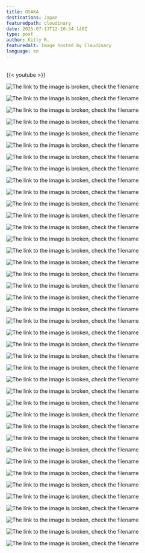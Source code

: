 ```yaml
---
title: OSAKA
destinations: Japan
featuredpath: cloudinary
date: 2025-07-13T12:10:34.140Z
type: post
author: Kitty R.
featuredalt: Image hosted by Cloudinary
language: en
---
```

<!--StartFragment-->

\
{{< youtube >}}

![The link to the image is broken, check the filename](https://res.cloudinary.com/dkdpqgjhi/image/upload/c_scale,w_600/20250504_154852_oy5cni)

![The link to the image is broken, check the filename](https://res.cloudinary.com/dkdpqgjhi/image/upload/c_scale,w_600/20250505_122558_cagagw)

![The link to the image is broken, check the filename](https://res.cloudinary.com/dkdpqgjhi/image/upload/c_scale,w_600/20250505_122601_a5avcd)

![The link to the image is broken, check the filename](https://res.cloudinary.com/dkdpqgjhi/image/upload/c_scale,w_600/20250505_131017_m7zpss)

![The link to the image is broken, check the filename](https://res.cloudinary.com/dkdpqgjhi/image/upload/c_scale,w_600/20250504_211332_keceqa)

![The link to the image is broken, check the filename](https://res.cloudinary.com/dkdpqgjhi/image/upload/c_scale,w_600/20250504_183454_cr1rvz)

![The link to the image is broken, check the filename](https://res.cloudinary.com/dkdpqgjhi/image/upload/c_scale,w_600/20250504_154834_nxq8hi)

![The link to the image is broken, check the filename](https://res.cloudinary.com/dkdpqgjhi/image/upload/c_scale,w_600/20250504_152130_bduwm2)

![The link to the image is broken, check the filename](https://res.cloudinary.com/dkdpqgjhi/image/upload/c_scale,w_600/20250504_151801_dezkja)

![The link to the image is broken, check the filename](https://res.cloudinary.com/dkdpqgjhi/image/upload/c_scale,w_600/20250504_144646_wbax1g)

![The link to the image is broken, check the filename](https://res.cloudinary.com/dkdpqgjhi/image/upload/c_scale,w_600/20250503_174801_mumdpq)

![The link to the image is broken, check the filename](https://res.cloudinary.com/dkdpqgjhi/image/upload/c_scale,w_600/20250503_175404_cnftkx)

![The link to the image is broken, check the filename](https://res.cloudinary.com/dkdpqgjhi/image/upload/c_scale,w_600/20250504_144650_b57ohl)

![The link to the image is broken, check the filename](https://res.cloudinary.com/dkdpqgjhi/image/upload/c_scale,w_600/20250503_174707_wfxo6j)

![The link to the image is broken, check the filename](https://res.cloudinary.com/dkdpqgjhi/image/upload/c_scale,w_600/20250503_163454_0_yrc1kn)

![The link to the image is broken, check the filename](https://res.cloudinary.com/dkdpqgjhi/image/upload/c_scale,w_600/20250503_174122_prxppw)

![The link to the image is broken, check the filename](https://res.cloudinary.com/dkdpqgjhi/image/upload/c_scale,w_600/20250503_161008_fzwqpa)

![The link to the image is broken, check the filename](https://res.cloudinary.com/dkdpqgjhi/image/upload/c_scale,w_600/20250503_143148_fbvhna)

![The link to the image is broken, check the filename](https://res.cloudinary.com/dkdpqgjhi/image/upload/c_scale,w_600/20250502_183346_gqdvls)

![The link to the image is broken, check the filename](https://res.cloudinary.com/dkdpqgjhi/image/upload/c_scale,w_600/20250502_183107_zqdb6q)

![The link to the image is broken, check the filename](https://res.cloudinary.com/dkdpqgjhi/image/upload/c_scale,w_600/20250502_155222_pwklhn)

![The link to the image is broken, check the filename](https://res.cloudinary.com/dkdpqgjhi/image/upload/c_scale,w_600/20250502_151742_h3hzxr)

![The link to the image is broken, check the filename](https://res.cloudinary.com/dkdpqgjhi/image/upload/c_scale,w_600/20250502_152940_qiay7u)

![The link to the image is broken, check the filename](https://res.cloudinary.com/dkdpqgjhi/image/upload/c_scale,w_600/20250502_150614_dylql5)

![The link to the image is broken, check the filename](https://res.cloudinary.com/dkdpqgjhi/image/upload/c_scale,w_600/20250502_152936_vwyrwf)

![The link to the image is broken, check the filename](https://res.cloudinary.com/dkdpqgjhi/image/upload/c_scale,w_600/20250502_152936_vwyrwf)

![The link to the image is broken, check the filename](https://res.cloudinary.com/dkdpqgjhi/image/upload/c_scale,w_600/20250502_160627_gnejvo)

![The link to the image is broken, check the filename](https://res.cloudinary.com/dkdpqgjhi/image/upload/c_scale,w_600/20250502_144954_ryhfak)

![The link to the image is broken, check the filename](https://res.cloudinary.com/dkdpqgjhi/image/upload/c_scale,w_600/20250502_140946_q57unb)

![The link to the image is broken, check the filename](https://res.cloudinary.com/dkdpqgjhi/image/upload/c_scale,w_600/20250502_132433_jmg44f)

![The link to the image is broken, check the filename](https://res.cloudinary.com/dkdpqgjhi/image/upload/c_scale,w_600/20250502_131809_fqjf1q)

![The link to the image is broken, check the filename](https://res.cloudinary.com/dkdpqgjhi/image/upload/c_scale,w_600/20250502_155310_uiycod)

![The link to the image is broken, check the filename](https://res.cloudinary.com/dkdpqgjhi/image/upload/c_scale,w_600/20250502_132547_apej8c)

![The link to the image is broken, check the filename](https://res.cloudinary.com/dkdpqgjhi/image/upload/c_scale,w_600/20250502_133158_lwk6bi)

![The link to the image is broken, check the filename](https://res.cloudinary.com/dkdpqgjhi/image/upload/c_scale,w_600/20250501_125808_gn0bn3)

![The link to the image is broken, check the filename](https://res.cloudinary.com/dkdpqgjhi/image/upload/c_scale,w_600/20250502_131354_hrtzey)

![The link to the image is broken, check the filename](https://res.cloudinary.com/dkdpqgjhi/image/upload/c_scale,w_600/20250502_131054_l0yjst)

![The link to the image is broken, check the filename](https://res.cloudinary.com/dkdpqgjhi/image/upload/c_scale,w_600/20250430_150717_wnqvgs)

![The link to the image is broken, check the filename](https://res.cloudinary.com/dkdpqgjhi/image/upload/c_scale,w_600/20250430_140133_ze0ub5)

![The link to the image is broken, check the filename](https://res.cloudinary.com/dkdpqgjhi/image/upload/c_scale,w_600/20250501_202928_u3jjlw)

<!--EndFragment-->

<!--EndFragment-->